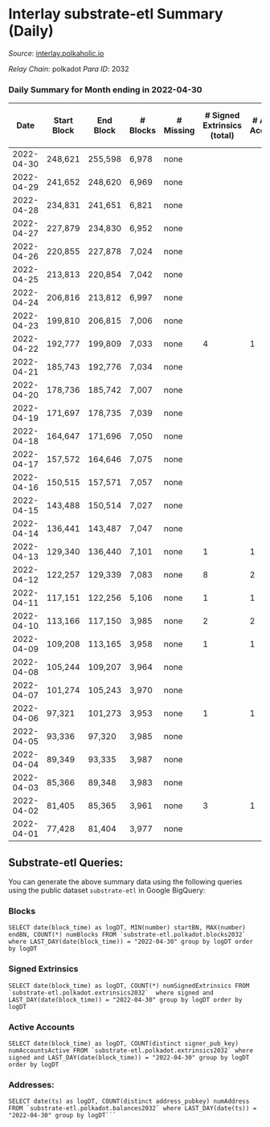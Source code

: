 # Interlay substrate-etl Summary (Daily)

_Source_: [interlay.polkaholic.io](https://interlay.polkaholic.io)

*Relay Chain*: polkadot
*Para ID*: 2032



### Daily Summary for Month ending in 2022-04-30


| Date | Start Block | End Block | # Blocks | # Missing | # Signed Extrinsics (total) | # Active Accounts | # Addresses with Balances | # Events | # Transfers | # XCM Transfers In | # XCM Transfers Out |
| ---- | ----------- | --------- | -------- | --------- | --------------------------- | ----------------- | ------------------------- | -------- | ----------- | ------------------ | ------------------- |
| 2022-04-30 | 248,621 | 255,598 | 6,978 | none  |  |  | 42 | 27,918 |   |   |   |
| 2022-04-29 | 241,652 | 248,620 | 6,969 | none  |  |  | 42 | 27,880 |   |   |   |
| 2022-04-28 | 234,831 | 241,651 | 6,821 | none  |  |  | 42 | 27,288 |   |   |   |
| 2022-04-27 | 227,879 | 234,830 | 6,952 | none  |  |  | 42 | 27,812 |   |   |   |
| 2022-04-26 | 220,855 | 227,878 | 7,024 | none  |  |  | 42 | 28,100 |   |   |   |
| 2022-04-25 | 213,813 | 220,854 | 7,042 | none  |  |  | 42 | 28,172 |   |   |   |
| 2022-04-24 | 206,816 | 213,812 | 6,997 | none  |  |  | 42 | 27,992 |   |   |   |
| 2022-04-23 | 199,810 | 206,815 | 7,006 | none  |  |  | 42 | 28,030 |   |   |   |
| 2022-04-22 | 192,777 | 199,809 | 7,033 | none  | 4 | 1 | 42 | 28,156 | 4 ($20,598,016) |   |   |
| 2022-04-21 | 185,743 | 192,776 | 7,034 | none  |  |  | 38 | 28,140 |   |   |   |
| 2022-04-20 | 178,736 | 185,742 | 7,007 | none  |  |  | 38 | 28,032 |   |   |   |
| 2022-04-19 | 171,697 | 178,735 | 7,039 | none  |  |  | 38 | 28,160 |   |   |   |
| 2022-04-18 | 164,647 | 171,696 | 7,050 | none  |  |  | 38 | 28,204 |   |   |   |
| 2022-04-17 | 157,572 | 164,646 | 7,075 | none  |  |  | 38 | 28,304 |   |   |   |
| 2022-04-16 | 150,515 | 157,571 | 7,057 | none  |  |  | 38 | 28,235 |   |   |   |
| 2022-04-15 | 143,488 | 150,514 | 7,027 | none  |  |  | 38 | 28,112 |   |   |   |
| 2022-04-14 | 136,441 | 143,487 | 7,047 | none  |  |  | 38 | 28,192 |   |   |   |
| 2022-04-13 | 129,340 | 136,440 | 7,101 | none  | 1 | 1 | 38 | 28,413 | 1 ($12,873,760) |   |   |
| 2022-04-12 | 122,257 | 129,339 | 7,083 | none  | 8 | 2 | 37 | 28,352 |   |   |   |
| 2022-04-11 | 117,151 | 122,256 | 5,106 | none  | 1 | 1 | 36 | 20,430 |   |   |   |
| 2022-04-10 | 113,166 | 117,150 | 3,985 | none  | 2 | 2 | 36 | 15,945 |   |   |   |
| 2022-04-09 | 109,208 | 113,165 | 3,958 | none  | 1 | 1 | 34 | 15,835 |   |   |   |
| 2022-04-08 | 105,244 | 109,207 | 3,964 | none  |  |  | 33 | 15,858 |   |   |   |
| 2022-04-07 | 101,274 | 105,243 | 3,970 | none  |  |  | 33 | 15,882 |   |   |   |
| 2022-04-06 | 97,321 | 101,273 | 3,953 | none  | 1 | 1 | 33 | 15,818 |   |   |   |
| 2022-04-05 | 93,336 | 97,320 | 3,985 | none  |  |  | 33 | 15,943 |   |   |   |
| 2022-04-04 | 89,349 | 93,335 | 3,987 | none  |  |  | 33 | 15,950 |   |   |   |
| 2022-04-03 | 85,366 | 89,348 | 3,983 | none  |  |  | 33 | 15,934 |   |   |   |
| 2022-04-02 | 81,405 | 85,365 | 3,961 | none  | 3 | 1 | 33 | 15,849 |   |   |   |
| 2022-04-01 | 77,428 | 81,404 | 3,977 | none  |  |  | 32 | 15,910 |   |   |   |

## Substrate-etl Queries:
You can generate the above summary data using the following queries using the public dataset `substrate-etl` in Google BigQuery:


### Blocks
```
SELECT date(block_time) as logDT, MIN(number) startBN, MAX(number) endBN, COUNT(*) numBlocks FROM `substrate-etl.polkadot.blocks2032`  where LAST_DAY(date(block_time)) = "2022-04-30" group by logDT order by logDT
```


### Signed Extrinsics
```
SELECT date(block_time) as logDT, COUNT(*) numSignedExtrinsics FROM `substrate-etl.polkadot.extrinsics2032`  where signed and LAST_DAY(date(block_time)) = "2022-04-30" group by logDT order by logDT
```


### Active Accounts
```
SELECT date(block_time) as logDT, COUNT(distinct signer_pub_key) numAccountsActive FROM `substrate-etl.polkadot.extrinsics2032` where signed and LAST_DAY(date(block_time)) = "2022-04-30" group by logDT order by logDT
```


### Addresses:
```
SELECT date(ts) as logDT, COUNT(distinct address_pubkey) numAddress FROM `substrate-etl.polkadot.balances2032` where LAST_DAY(date(ts)) = "2022-04-30" group by logDT```

